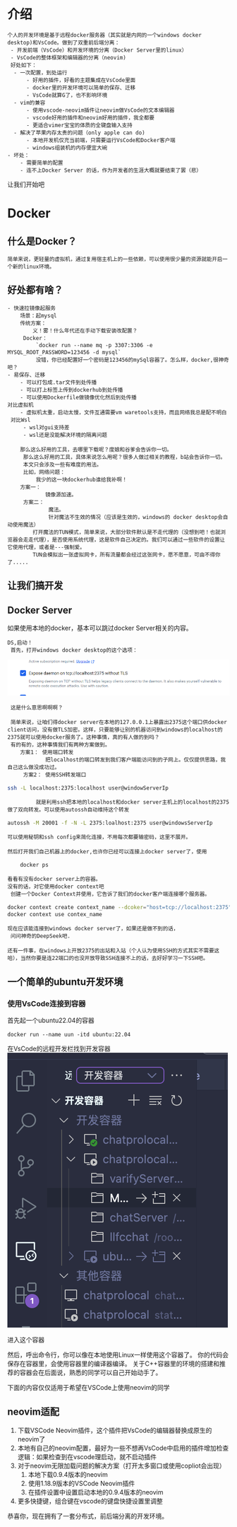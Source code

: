 # 介绍

	个人的开发环境是基于远程docker服务器（其实就是内网的一个windows docker desktop)和VsCode。做到了双重前后端分离：
	 - 开发前端（VsCode）和开发环境的分离（Docker Server里的linux）
	 - VsCode的整体框架和编辑器的分离（neovim)
	 好处如下：
	  - 一次配置，到处运行
		  - 好用的插件，好看的主题集成在VsCode里面
		  - docker里的开发环境可以简单的保存、迁移
		  - VsCode就算G了，也不影响环境
	  - vim的兼容
		  - 使用vscode-neovim插件让neovim做VsCode的文本编辑器
		  - vscode好用的插件和neovim好用的插件，我全都要
		  - 更适合vimer宝宝的体质的全键盘输入支持
	  - 解决了苹果内存太贵的问题（only apple can do)
		  - 本地开发机仅充当前端，只需要运行VsCode和Docker客户端
		  - windows组装机的内存便宜大碗
	- 坏处：
		- 需要简单的配置
		- 连不上Docker Server 的话，作为开发者的生涯大概就要结束了罢（悲）

让我们开始吧
# Docker

## 什么是Docker？

	简单来说，更轻量的虚拟机，通过复用宿主机上的一些依赖，可以使用很少量的资源就能开启一个新的linux环境。

## 好处都有啥？

	- 快速拉镜像起服务
		场景：起mysql
		传统方案：
			义！雾！什么年代还在手动下载安装改配置？
		 Docker：
			 `docker run --name mq -p 3307:3306 -e MYSQL_ROOT_PASSWORD=123456 -d mysql`
			 没错，你已经配置好一个密码是123456的mySql容器了。怎么样，docker,很神奇吧？
	- 易保存、迁移
		- 可以打包成.tar文件到处传播
		- 可以打上标签上传到dockerhub到处传播
		- 可以使用Dockerfile做镜像优化然后到处传播
	对比虚拟机
		- 虚拟机太重，启动太慢，文件互通需要vm waretools支持，而且网络我总是配不明白
	 对比Wsl
		 - wsl对gui支持差
		 - wsl还是没能解决环境的隔离问题

		那么这么好用的工具，去哪里下载呢？度娘和谷爹会告诉你一切。
		 那么这么好用的工具，具体来说怎么用呢？很多人做过相关的教程，b站会告诉你一切。
		 本文只会涉及一些有难度的用法。
		 比如，网络问题：
			 我少的这一块dockerhub谁给我补啊！
		方案一：
				镜像源加速。
		 方案二：
				 魔法。
				 针对魔法不生效的情况（应该是生效的，windows的 docker desktop会自动使用魔法）
			打开魔法的TUN模式，简单来说，大部分软件默认是不走代理的（没想到吧！也就浏览器会走走代理），是否使用系统代理，这是软件自己决定的。我们可以通过一些软件的设置让它使用代理，或者是---强制爱。
			TUN会模拟出一张虚拟网卡，所有流量都会经过这张网卡，愿不愿意，可由不得你了.....

## 让我们搞开发

## Docker Server

如果使用本地的docker，基本可以跳过docker Server相关的内容。

	DS,启动！
	 首先，打开windows docker desktop的这个选项：
	 
![img](../pics/Pasted%20image%2020250327213917.png)

	 这是什么意思啊啊啊？

	 简单来说，让咱们得docker server在本地的127.0.0.1上暴露出2375这个端口供docker client访问，没有做TLS加密。这样，只要能够让别的机器访问到windows的localhost的2375就可以使用docker服务了。这种事情，真的有人做的到吗？
	 有的有的，这种事情我们有两种方案做到。
		方案1： 使用端口转发
				把localhost的端口转发到我们客户端能访问到的子网上。仅仅提供思路，我自己这么做没成功过。
		 方案2： 使用SSH转发端口
```bash
ssh -L localhost:2375:localhost user@windowServerIp
```
			 就是利用ssh把本地的localhost和docker server主机上的localhost的2375做了双向转发。可以使用autossh自动维持这个转发
```bash
autossh -M 20001 -f -N -L 2375:loalhost:2375 user@windowsServerIp
```

	可以使用秘钥和ssh config来简化连接，不用每次都要输密码，这里不展开。

	然后打开我们自己机器上的docker,也许你已经可以连接上docker server了，使用
```bash
	docker ps
```
	看看有没有docker server上的容器。
	没有的话，对它使用docker context吧
	 创建一个Docker Context并使用，它告诉了我们的docker客户端连接哪个服务器。
```bash
docker context create context_name --dcoker="host=tcp://localhost:2375"
docker context use contex_name
```
	现在应该能连接到windows docker server了，如果还是做不到的话，
	 问问神奇的DeepSeek吧.

	还有一件事，在windows上开放2375的出站和入站（个人认为使用SSH的方式其实不需要这哈），当然你要是连22端口的也没开放导致SSH连接不上的话，去好好学习一下SSH吧。

## 一个简单的ubuntu开发环境

### 使用VsCode连接到容器

首先起一个ubuntu22.04的容器
```
docker run --name uun -itd ubuntu:22.04
```

在VsCode的远程开发栏找到开发容器
![](../pics/Pasted%20image%2020250327214039.png)

进入这个容器

然后，呼出命令行，你可以像在本地使用Linux一样使用这个容器了。
你的代码会保存在容器里，会使用容器里的编译器编译。
关于C++容器里的环境的搭建和推荐的容器会在后面说，熟悉的同学可以自己开始动手了。

下面的内容仅仅适用于希望在VSCode上使用neovim的同学

## neovim适配

1. 下载VSCode Neovim插件，这个插件把VsCode的编辑器替换成原生的neovim了
2. 本地有自己的neovim配置，最好为一些不想再VsCode中启用的插件增加检查逻辑：如果检查到在vscode理启动，就不启动插件
3. 对于neovim无限加载问题的解决方案（打开太多窗口或使用copliot会出现）
	1. 本地下载0.9.4版本的neovim
	2. 使用1.18.9版本的VSCode Neovim插件
	3. 在插件设置中设置启动本地的0.9.4版本的neovim
4. 更多快捷键，组合键在vscode的键盘快捷设置里调整


恭喜你，现在拥有了一套分布式，前后端分离的开发环境。

